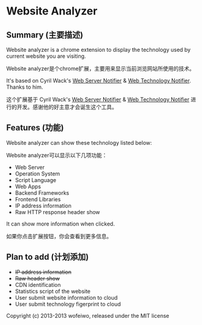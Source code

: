Website Analyzer
=======================

Summary (主要描述)
----------

Website analyzer is a chrome extension to display the technology used by 
current website you are visiting.

Website analyzer是个chrome扩展，主要用来显示当前浏览网站所使用的技术。

It's based on Cyril Wack's [Web Server Notifier](https://github.com/cyril/web_server_notifier) & [Web Technology Notifier](https://github.com/cyril/web_technology_notifier). Thanks to him.

这个扩展基于 Cyril Wack's [Web Server Notifier](https://github.com/cyril/web_server_notifier) & [Web Technology Notifier](https://github.com/cyril/web_technology_notifier) 进行的开发。感谢他的好主意才会诞生这个工具。

Features (功能)
----------
Website analyzer can show these technology listed below:

Website analyzer可以显示以下几项功能：

* Web Server
* Operation System
* Script Language
* Web Apps
* Backend Frameworks
* Frontend Libraries
* IP address information
* Raw HTTP response header show

It can show more information when clicked.

如果你点击扩展按钮，你会查看到更多信息。

Plan to add (计划添加)
----------
* <del>IP address information</del>
* <del>Raw header show</del>
* CDN identification
* Statistics script of the website
* User submit website information to cloud
* User submit technology figerprint to cloud

Copyright (c) 2013-2013 wofeiwo, released under the MIT license